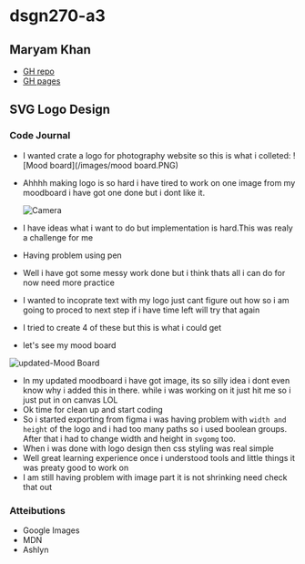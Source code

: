 # dsgn270-a3

## Maryam Khan

- [GH repo](https://github.com/maryambkhan/dsgn270-a3)
- [GH pages]()

## SVG Logo Design

### Code Journal

  - I wanted crate a logo for photography website so this is what i colleted:
    ![Mood board](/images/mood board.PNG)

 - Ahhhh making logo is so hard i have tired to work on one image from my moodboard 
   i have got one done but i dont like it.
     
     ![Camera](/images/prptotype-1.PNG)

 - I have ideas what i want to do but implementation is hard.This was realy a challenge for me
 - Having problem using pen
 - Well i have got some messy work done but i think thats all i can do for now need more practice
 - I wanted to incoprate text with my logo just cant figure out how so i am going to proced to next step
  if i have time left will try that again

 - I tried to create 4 of these but this is what i could get
 - let's see my mood board 

  ![updated-Mood Board](/images/updated-moodboard.PNG)

 - In my updated moodboard i have got image, its so silly idea i dont even know why i added this in there.
   while i was working on it just hit me so i just put in on canvas LOL
 - Ok time for  clean up and start coding
 - So i started exporting from figma i was having problem with `width and height` of the logo and i had too many paths so i used boolean groups. After that i had to change width and height in `svgomg` too. 
- When i was done with logo design then css styling was real simple
- Well great learning experience once i understood tools and little things it was preaty good to work on
- I am still having problem with image part it is not shrinking need check that out

### Atteibutions

- Google Images
- MDN
- Ashlyn